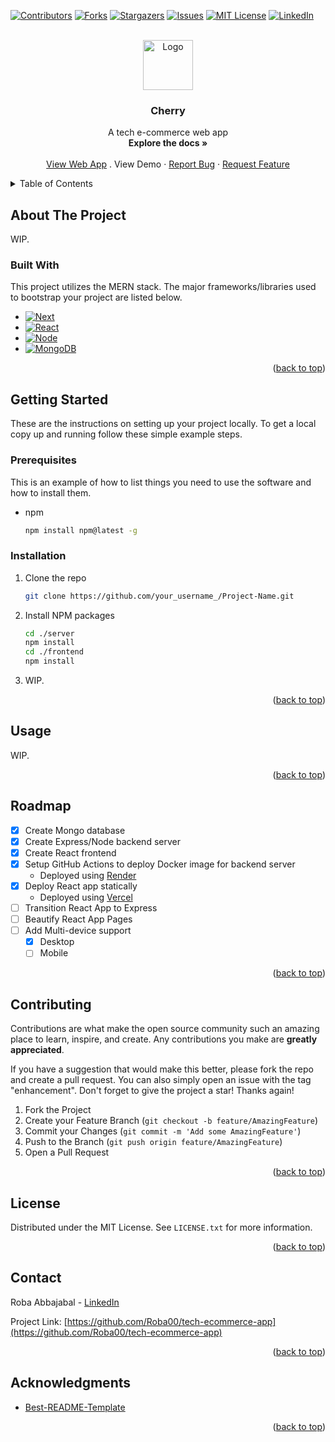 <!-- Improved compatibility of back to top link: See: https://github.com/othneildrew/Best-README-Template/pull/73 -->
<a id="readme-top"></a>
<!--
*** Thanks for checking out the Best-README-Template. If you have a suggestion
*** that would make this better, please fork the repo and create a pull request
*** or simply open an issue with the tag "enhancement".
*** Don't forget to give the project a star!
*** Thanks again! Now go create something AMAZING! :D
-->



<!-- PROJECT SHIELDS -->
<!--
*** I'm using markdown "reference style" links for readability.
*** Reference links are enclosed in brackets [ ] instead of parentheses ( ).
*** See the bottom of this document for the declaration of the reference variables
*** for contributors-url, forks-url, etc. This is an optional, concise syntax you may use.
*** https://www.markdownguide.org/basic-syntax/#reference-style-links
-->
[![Contributors][contributors-shield]][contributors-url]
[![Forks][forks-shield]][forks-url]
[![Stargazers][stars-shield]][stars-url]
[![Issues][issues-shield]][issues-url]
[![MIT License][license-shield]][license-url]
[![LinkedIn][linkedin-shield]][linkedin-url]



<!-- PROJECT LOGO -->
<br />
<div align="center">
  <a href="https://github.com/Roba00/tech-ecommerce-app">
    <img src="https://roba00.github.io/Midterm_10/images/icons/cherry-logo.svg" alt="Logo" width="80" height="80">
  </a>

  <h3 align="center">Cherry</h3>

  <p align="center">
    A tech e-commerce web app
    <br />
    <a><strong>Explore the docs »</strong></a>
    <br />
    <br />
    <a href="https://tech-ecommerce-t36oicb76-roba-abbajabals-projects.vercel.app/">View Web App</a>
    .
    <a>View Demo</a>
    ·
    <a href="https://github.com/Roba00/tech-ecommerce-app/issues/new?labels=bug&template=bug-report---.md">Report Bug</a>
    ·
    <a href="https://github.com/Roba00/tech-ecommerce-app/issues/new?labels=enhancement&template=feature-request---.md">Request Feature</a>
  </p>
</div>



<!-- TABLE OF CONTENTS -->
<details>
  <summary>Table of Contents</summary>
  <ol>
    <li>
      <a href="#about-the-project">About The Project</a>
      <ul>
        <li><a href="#built-with">Built With</a></li>
      </ul>
    </li>
    <li>
      <a href="#getting-started">Getting Started</a>
      <ul>
        <li><a href="#prerequisites">Prerequisites</a></li>
        <li><a href="#installation">Installation</a></li>
      </ul>
    </li>
    <li><a href="#usage">Usage</a></li>
    <li><a href="#roadmap">Roadmap</a></li>
    <li><a href="#contributing">Contributing</a></li>
    <li><a href="#license">License</a></li>
    <li><a href="#contact">Contact</a></li>
    <li><a href="#acknowledgments">Acknowledgments</a></li>
  </ol>
</details>



<!-- ABOUT THE PROJECT -->
## About The Project
WIP.

### Built With

This project utilizes the MERN stack. The major frameworks/libraries used to bootstrap your project are listed below.

* [![Next][Next.js]][Next-url]
* [![React][React.js]][React-url]
* [![Node][Node.js]][Node-url]
* [![MongoDB][MongoDB]][MongoDB-url]

<p align="right">(<a href="#readme-top">back to top</a>)</p>



<!-- GETTING STARTED -->
## Getting Started

These are the instructions on setting up your project locally.
To get a local copy up and running follow these simple example steps.

### Prerequisites

This is an example of how to list things you need to use the software and how to install them.
* npm
  ```sh
  npm install npm@latest -g
  ```

### Installation

1. Clone the repo
   ```sh
   git clone https://github.com/your_username_/Project-Name.git
   ```
2. Install NPM packages
   ```sh
   cd ./server
   npm install
   cd ./frontend
   npm install
   ```
3. WIP.

<p align="right">(<a href="#readme-top">back to top</a>)</p>



<!-- USAGE EXAMPLES -->
## Usage

WIP.

<p align="right">(<a href="#readme-top">back to top</a>)</p>



<!-- ROADMAP -->
## Roadmap

- [X] Create Mongo database
- [X] Create Express/Node backend server
- [x] Create React frontend
- [X] Setup GitHub Actions to deploy Docker image for backend server
    - Deployed using [Render](https://render.com/)
- [X] Deploy React app statically
    - Deployed using [Vercel](https://vercel.com/)
- [ ] Transition React App to Express
- [ ] Beautify React App Pages
- [ ] Add Multi-device support
    - [X] Desktop
    - [ ] Mobile

<p align="right">(<a href="#readme-top">back to top</a>)</p>



<!-- CONTRIBUTING -->
## Contributing

Contributions are what make the open source community such an amazing place to learn, inspire, and create. Any contributions you make are **greatly appreciated**.

If you have a suggestion that would make this better, please fork the repo and create a pull request. You can also simply open an issue with the tag "enhancement".
Don't forget to give the project a star! Thanks again!

1. Fork the Project
2. Create your Feature Branch (`git checkout -b feature/AmazingFeature`)
3. Commit your Changes (`git commit -m 'Add some AmazingFeature'`)
4. Push to the Branch (`git push origin feature/AmazingFeature`)
5. Open a Pull Request

<p align="right">(<a href="#readme-top">back to top</a>)</p>



<!-- LICENSE -->
## License

Distributed under the MIT License. See `LICENSE.txt` for more information.

<p align="right">(<a href="#readme-top">back to top</a>)</p>



<!-- CONTACT -->
## Contact

Roba Abbajabal - [LinkedIn](https://www.linkedin.com/in/roba-abbajabal/)

Project Link: [https://github.com/Roba00/tech-ecommerce-app](https://github.com/Roba00/tech-ecommerce-app)

<p align="right">(<a href="#readme-top">back to top</a>)</p>



<!-- ACKNOWLEDGMENTS -->
## Acknowledgments

- [Best-README-Template](https://github.com/othneildrew/Best-README-Template)

<p align="right">(<a href="#readme-top">back to top</a>)</p>



<!-- MARKDOWN LINKS & IMAGES -->
<!-- https://www.markdownguide.org/basic-syntax/#reference-style-links -->
[contributors-shield]: https://img.shields.io/github/contributors/Roba00/tech-ecommerce-app.svg?style=for-the-badge
[contributors-url]: https://github.com/Roba00/tech-ecommerce-app/graphs/contributors
[forks-shield]: https://img.shields.io/github/forks/Roba00/tech-ecommerce-app.svg?style=for-the-badge
[forks-url]: https://github.com/Roba00/tech-ecommerce-app/network/members
[stars-shield]: https://img.shields.io/github/stars/Roba00/tech-ecommerce-app.svg?style=for-the-badge
[stars-url]: https://github.com/Roba00/tech-ecommerce-app/stargazers
[issues-shield]: https://img.shields.io/github/issues/Roba00/tech-ecommerce-app.svg?style=for-the-badge
[issues-url]: https://github.com/Roba00/tech-ecommerce-app/issues
[license-shield]: https://img.shields.io/github/license/Roba00/tech-ecommerce-app.svg?style=for-the-badge
[license-url]: https://github.com/Roba00/tech-ecommerce-app/blob/master/LICENSE.txt
[linkedin-shield]: https://img.shields.io/badge/-LinkedIn-black.svg?style=for-the-badge&logo=linkedin&colorB=555
[linkedin-url]: https://linkedin.com/in/roba-abbajabal
[product-screenshot]: images/screenshot.png
[Next.js]: https://img.shields.io/badge/next.js-000000?style=for-the-badge&logo=nextdotjs&logoColor=white
[Next-url]: https://nextjs.org/
[React.js]: https://img.shields.io/badge/React-20232A?style=for-the-badge&logo=react&logoColor=61DAFB
[React-url]: https://reactjs.org/
[Express]: https://img.shields.io/badge/Express.js-404D59?style=for-the-badge
[Express-url]: https://expressjs.com/
[Node.js]: https://img.shields.io/badge/Node.js-43853D?style=for-the-badge&logo=node.js&logoColor=white
[Node-url]: https://nodejs.org/
[MongoDB]: https://img.shields.io/badge/MongoDB-4EA94B?style=for-the-badge&logo=mongodb&logoColor=white
[MongoDB-url]: https://www.mongodb.com/
[AWS]: https://img.shields.io/badge/Amazon_AWS-232F3E?style=for-the-badge&logo=amazon-aws&logoColor=white
[AWS-url]: https://aws.amazon.com/
